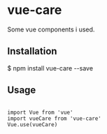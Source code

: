 # vue-care
Some vue components i used.

## Installation
$ npm install vue-care --save

## Usage
<pre><code>
import Vue from 'vue'  
import vueCare from 'vue-care'  
Vue.use(vueCare)  
</code></pre>

